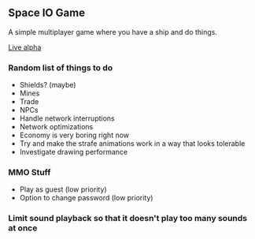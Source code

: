 ## Space IO Game

A simple multiplayer game where you have a ship and do things.

[Live alpha](https://inharmonious.floomby.us/)

### Random list of things to do

- Shields? (maybe)
- Mines
- Trade
- NPCs
- Handle network interruptions
- Network optimizations
- Economy is very boring right now
- Try and make the strafe animations work in a way that looks tolerable
- Investigate drawing performance

### MMO Stuff

- Play as guest (low priority)
- Option to change password (low priority)

### Limit sound playback so that it doesn't play too many sounds at once